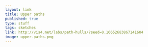 ```yaml
---
layout: link
title: Upper paths
published: true
type: stuff
tags: sketches
link: http://vis4.net/labs/path-hulls/?seed=0.16652683867141604
image: upper-paths.png
---
```

